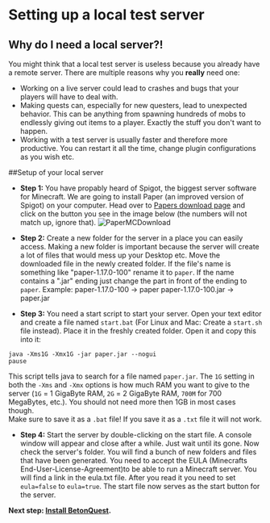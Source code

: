 # Setting up a local test server

## Why do I need a local server?!

You might think that a local test server is useless because you already have a remote server.
There are multiple reasons why you **really** need one:

- Working on a live server could lead to crashes and bugs that your players will have to deal with.
- Making quests can, especially for new questers, lead to unexpected behavior. This can be anything from spawning
hundreds of mobs to endlessly giving out items to a player. Exactly the stuff you don't want to happen.
- Working with a test server is usually faster and therefore more productive. You can restart it all the time,
change plugin configurations as you wish etc.

##Setup of your local server

- **Step 1:** You have propably heard of Spigot, the biggest server software for 
Minecraft. We are going to install Paper (an improved version of Spigot) on your computer. 
Head over to <a href="https://papermc.io/downloads" target="_blank">Papers download page</a> and click on the button you
see in the image below (the numbers will not match up, ignore that).
<span class="centered">![PaperMCDownload](../../media/content/LearnBeton/papermc.png)</span>


- **Step 2:** Create a new folder for the server in a place you can easily access. 
Making a new folder is important because the server will create a lot of files that would mess up your Desktop etc.
Move the downloaded file in the newly created folder.
If the file's name is something like "paper-1.17.0-100" rename it to `paper`.
If the name contains a ".jar" ending just change the part in front of the ending to `paper`.
Example: 
paper-1.17.0-100 -> paper
paper-1.17.0-100.jar -> paper.jar

- **Step 3:** You need a start script to start your server.
Open your text editor and create a file named `start.bat` (For Linux and Mac: Create a `start.sh` file instead).
Place it in the freshly created folder.
Open it and copy this into it:
```
java -Xms1G -Xmx1G -jar paper.jar --nogui
pause
```
This script tells java to search for a file named `paper.jar`.
The `1G` setting in both the `-Xms` and `-Xmx` options is how much RAM you want to give to the server 
(`1G` = 1 GigaByte RAM, `2G` = 2 GigaByte RAM, `700M` for 700 MegaBytes, etc.). You should not need more then 1GB in most
cases though.     
Make sure to save it as a `.bat` file! If you save it as a `.txt` file it will not work. 

- **Step 4:** Start the server by double-clicking on the start file. A console window will appear and close after a while. Just wait until its gone.
Now check the server's folder. You will find a bunch of new folders and files that have been generated.
You need to accept the EULA (Minecrafts End-User-License-Agreement)to be able to run a Minecraft server.
You will find a link in the eula.txt file. After you read it you need to set `eula=false` to `eula=true`.
The start file now serves as the start button for the server.

**Next step: [Install BetonQuest](Installing-BetonQuest.md).**
